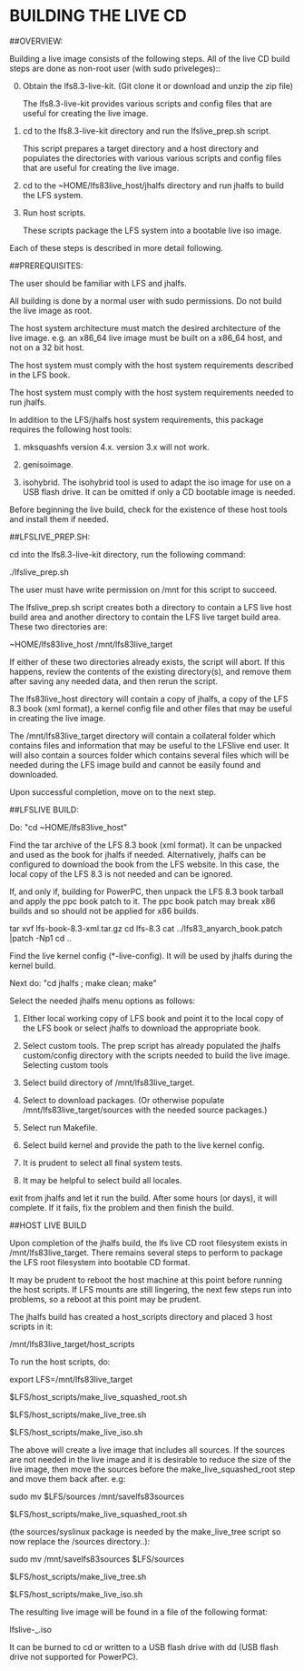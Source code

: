 
# BUILDING THE LIVE CD

##OVERVIEW:

   Building a live image consists of the following steps.  All of the live CD build
   steps are done as non-root user (with sudo priveleges)::

   0) Obtain the lfs8.3-live-kit.  (Git clone it or download and unzip the zip file)

      The lfs8.3-live-kit provides various scripts and config files that are
      useful for creating the live image.
     
   1) cd to the lfs8.3-live-kit directory and run the lfslive_prep.sh script.   
 
      This script prepares a target directory and a host directory and
      populates the directories with various various scripts and 
      config files that are useful for creating the live image.
      
   2) cd to the ~HOME/lfs83live_host/jhalfs directory and run jhalfs to build
      the LFS system.

   3) Run host scripts.

      These scripts package the LFS system into a bootable live iso
      image.

   Each of these steps is described in more detail following.


##PREREQUISITES:

   The user should be familiar with LFS and jhalfs.  

   All building is done by a normal user with sudo permissions.   Do
   not build the live image as root.   

   The host system architecture must match the desired architecture of
   the live image.  e.g.  an x86_64 live image must be built on a
   x86_64 host, and not on a 32 bit host.

   The host system must comply with the host system requirements 
   described in the LFS book.

   The host system must comply with the host system requirements 
   needed to run jhalfs.

   In addition to the LFS/jhalfs host system requirements, this package
   requires the following host tools:

   1) mksquashfs version 4.x.   version 3.x will not work.

   2) genisoimage.   

   3) isohybrid.   The isohybrid tool is used to adapt the iso image for
      use on a USB flash drive.   It can be omitted if only a CD bootable
      image is needed.

   Before beginning the live build, check for the existence of these
   host tools and install them if needed.

   

##LFSLIVE_PREP.SH:


   cd into the lfs8.3-live-kit directory, run the following command:

   ./lfslive_prep.sh

   The user must have write permission on /mnt for this script to 
   succeed.

   The lfslive_prep.sh script creates both a directory to contain
   a LFS live host build area and another directory to contain
   the LFS live target build area.   These two directories are:

   ~HOME/lfs83live_host
   /mnt/lfs83live_target

   If either of these two directories already exists, the script
   will abort.   If this happens, review the contents of the existing
   directory(s), and remove them after saving any needed data, and
   then rerun the script.

   The lfs83live_host directory will contain a copy of jhalfs, a copy of the LFS
   8.3 book (xml format), a kernel config file and other files that may
   be useful in creating the live image.

   The /mnt/lfs83live_target directory will contain a collateral folder
   which contains files and information that may be useful to the LFSlive 
   end user.   It will also contain a sources folder which contains  several
   files which will be needed during the LFS image build and cannot be
   easily found and downloaded.

   Upon successful completion, move on to the next step.



##LFSLIVE BUILD:

   Do: "cd ~HOME/lfs83live_host" 

   Find the tar archive of the LFS 8.3 book (xml format).   It can
   be unpacked and used as the book for jhalfs if needed.   Alternatively,
   jhalfs can be configured to download the book from the LFS website.  In
   this case, the local copy of the LFS 8.3 is not needed and can be 
   ignored.

   If, and only if,  building for PowerPC, then unpack the LFS 8.3 book 
   tarball and apply the ppc book patch to it.  The ppc book patch
   may break x86 builds and so should not be applied for x86 builds.

   tar xvf lfs-book-8.3-xml.tar.gz
   cd lfs-8.3
   cat ../lfs83_anyarch_book.patch |patch -Np1
   cd ..

   Find the live kernel config (*-live-config).   It will be used by
   jhalfs during the kernel build.

   Next do: "cd jhalfs ; make clean; make"

   Select the needed jhalfs menu options as follows:

   1) EIther local working copy of LFS book and point it to the local copy
      of the LFS book or select jhalfs to download the appropriate book.

   2) Select custom tools.  The prep script has already populated the jhalfs
      custom/config directory with the scripts needed to build the live
      image.  Selecting custom tools 

   3) Select build directory of /mnt/lfs83live_target.

   4) Select to download packages. 
      (Or otherwise populate /mnt/lfs83live_target/sources with the needed source packages.)

   5) Select run Makefile.

   6) Select build kernel and provide the path to the live kernel config.

   7) It is prudent to select all final system tests.

   8) It may be helpful to select build all locales.

   exit from jhalfs and let it run the build.   After some hours 
   (or days), it will complete.   If it fails, fix the problem and 
   then finish the build.



##HOST LIVE BUILD

   Upon completion of the jhalfs build, the lfs live CD root filesystem
   exists in /mnt/lfs83live_target.  There remains several steps to 
   perform to package the LFS root filesystem into bootable CD format.

   It may be prudent to reboot the host machine at this point before
   running the host scripts.   If LFS mounts are still lingering, 
   the next few steps run into problems, so a reboot at this point
   may be prudent.

   The jhalfs build has created a host_scripts directory and placed
   3 host scripts in it:

   /mnt/lfs83live_target/host_scripts

   To run the host scripts, do:

   export LFS=/mnt/lfs83live_target

   $LFS/host_scripts/make_live_squashed_root.sh

   $LFS/host_scripts/make_live_tree.sh

   $LFS/host_scripts/make_live_iso.sh


   The above will create a live image that includes all sources.   If
   the sources are not needed in the live image and it is desirable 
   to reduce the size of the live image, then move the sources before 
   the make_live_squashed_root step and move them back after.  e.g:

   sudo mv $LFS/sources /mnt/savelfs83sources

   $LFS/host_scripts/make_live_squashed_root.sh

   (the sources/syslinux package is needed by the make_live_tree script
    so now replace the /sources directory..):

   sudo mv /mnt/savelfs83sources $LFS/sources 
   
   $LFS/host_scripts/make_live_tree.sh

   $LFS/host_scripts/make_live_iso.sh


The resulting live image will be found in a file of the following format:

lfslive-<ARCH>_<DATE>.iso

It can be burned to cd or written to a USB flash drive with dd (USB 
flash drive not supported for PowerPC).




